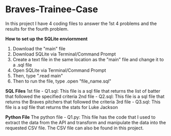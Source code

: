 # Braves-Trainee-Case
In this project I have 4 coding files to answer the 1st 4 problems and the results for the fourth problem.

**How to set up the SQLite enviornment**
1. Download the "main" file
2. Download SQLite via Terminal/Command Prompt
3. Create a text file in the same location as the "main" file and change it to a .sql file
4. Open SQLite via Terminal/Command Prompt
5. Then, type ".read main"
6. Then to run the file, type .open "file_name.sql"

**SQL Files**
1st file - Q1.sql:
  This file is a sql file that returns the list of batter that followed the specified criteria
2nd file - Q2.sql:
  This file is a sql file that returns the Braves pitchers that followed the criteria
3rd file - Q3.sql: 
  This file is a sql file that returns the stats for Luke Jackson
  
**Python File**
The python file - Q1.py:
  This file has the code that I used to extract the data from the API and transform and manipulate the data into the requested CSV file.
The CSV file can also be found in this project.
